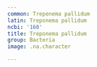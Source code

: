 ```yaml
---
common: Treponema pallidum
latin: Treponema pallidum
ncbi: '160'
title: Treponema pallidum
group: Bacteria
image: .na.character

---
```

